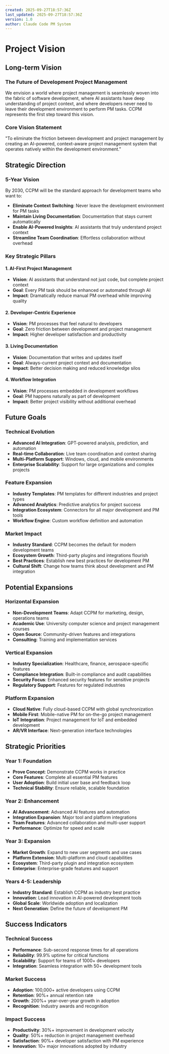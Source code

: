 ```yaml
---
created: 2025-09-27T18:57:36Z
last_updated: 2025-09-27T18:57:36Z
version: 1.0
author: Claude Code PM System
---
```


# Project Vision

## Long-term Vision

### The Future of Development Project Management
We envision a world where project management is seamlessly woven into the fabric of software development, where AI assistants have deep understanding of project context, and where developers never need to leave their development environment to perform PM tasks. CCPM represents the first step toward this vision.

### Core Vision Statement
"To eliminate the friction between development and project management by creating an AI-powered, context-aware project management system that operates natively within the development environment."

## Strategic Direction

### 5-Year Vision
By 2030, CCPM will be the standard approach for development teams who want to:
- **Eliminate Context Switching**: Never leave the development environment for PM tasks
- **Maintain Living Documentation**: Documentation that stays current automatically
- **Enable AI-Powered Insights**: AI assistants that truly understand project context
- **Streamline Team Coordination**: Effortless collaboration without overhead

### Key Strategic Pillars

#### 1. AI-First Project Management
- **Vision**: AI assistants that understand not just code, but complete project context
- **Goal**: Every PM task should be enhanced or automated through AI
- **Impact**: Dramatically reduce manual PM overhead while improving quality

#### 2. Developer-Centric Experience
- **Vision**: PM processes that feel natural to developers
- **Goal**: Zero friction between development and project management
- **Impact**: Higher developer satisfaction and productivity

#### 3. Living Documentation
- **Vision**: Documentation that writes and updates itself
- **Goal**: Always-current project context and documentation
- **Impact**: Better decision making and reduced knowledge silos

#### 4. Workflow Integration
- **Vision**: PM processes embedded in development workflows
- **Goal**: PM happens naturally as part of development
- **Impact**: Better project visibility without additional overhead

## Future Goals

### Technical Evolution
- **Advanced AI Integration**: GPT-powered analysis, prediction, and automation
- **Real-time Collaboration**: Live team coordination and context sharing
- **Multi-Platform Support**: Windows, cloud, and mobile environments
- **Enterprise Scalability**: Support for large organizations and complex projects

### Feature Expansion
- **Industry Templates**: PM templates for different industries and project types
- **Advanced Analytics**: Predictive analytics for project success
- **Integration Ecosystem**: Connectors for all major development and PM tools
- **Workflow Engine**: Custom workflow definition and automation

### Market Impact
- **Industry Standard**: CCPM becomes the default for modern development teams
- **Ecosystem Growth**: Third-party plugins and integrations flourish
- **Best Practices**: Establish new best practices for development PM
- **Cultural Shift**: Change how teams think about development and PM integration

## Potential Expansions

### Horizontal Expansion
- **Non-Development Teams**: Adapt CCPM for marketing, design, operations teams
- **Academic Use**: University computer science and project management courses
- **Open Source**: Community-driven features and integrations
- **Consulting**: Training and implementation services

### Vertical Expansion
- **Industry Specialization**: Healthcare, finance, aerospace-specific features
- **Compliance Integration**: Built-in compliance and audit capabilities
- **Security Focus**: Enhanced security features for sensitive projects
- **Regulatory Support**: Features for regulated industries

### Platform Expansion
- **Cloud Native**: Fully cloud-based CCPM with global synchronization
- **Mobile First**: Mobile-native PM for on-the-go project management
- **IoT Integration**: Project management for IoT and embedded development
- **AR/VR Interface**: Next-generation interface technologies

## Strategic Priorities

### Year 1: Foundation
- **Prove Concept**: Demonstrate CCPM works in practice
- **Core Features**: Complete all essential PM features
- **User Adoption**: Build initial user base and feedback loop
- **Technical Stability**: Ensure reliable, scalable foundation

### Year 2: Enhancement
- **AI Advancement**: Advanced AI features and automation
- **Integration Expansion**: Major tool and platform integrations
- **Team Features**: Advanced collaboration and multi-user support
- **Performance**: Optimize for speed and scale

### Year 3: Expansion
- **Market Growth**: Expand to new user segments and use cases
- **Platform Extension**: Multi-platform and cloud capabilities
- **Ecosystem**: Third-party plugin and integration ecosystem
- **Enterprise**: Enterprise-grade features and support

### Years 4-5: Leadership
- **Industry Standard**: Establish CCPM as industry best practice
- **Innovation**: Lead innovation in AI-powered development tools
- **Global Scale**: Worldwide adoption and localization
- **Next Generation**: Define the future of development PM

## Success Indicators

### Technical Success
- **Performance**: Sub-second response times for all operations
- **Reliability**: 99.9% uptime for critical functions
- **Scalability**: Support for teams of 1000+ developers
- **Integration**: Seamless integration with 50+ development tools

### Market Success
- **Adoption**: 100,000+ active developers using CCPM
- **Retention**: 90%+ annual retention rate
- **Growth**: 200%+ year-over-year growth in adoption
- **Recognition**: Industry awards and recognition

### Impact Success
- **Productivity**: 30%+ improvement in development velocity
- **Quality**: 50%+ reduction in project management overhead
- **Satisfaction**: 90%+ developer satisfaction with PM experience
- **Innovation**: 10+ major innovations adopted by industry